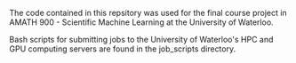 The code contained in this repsitory was used for the final course project in AMATH 900 - Scientific Machine Learning at the University of Waterloo.

Bash scripts for submitting jobs to the University of Waterloo's HPC and GPU computing servers are found in the job_scripts directory.
